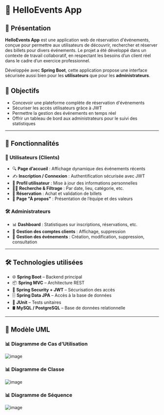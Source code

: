 # 🎉 HelloEvents App

## 📌 Présentation

**HelloEvents App** est une application web de réservation d'événements, conçue pour permettre aux utilisateurs de découvrir, rechercher et réserver des billets pour divers événements. Le projet a été développé dans un contexte de travail collaboratif, en respectant les besoins d’un client réel dans le cadre d’un exercice professionnel.

Développée avec **Spring Boot**, cette application propose une interface sécurisée aussi bien pour les **utilisateurs** que pour les **administrateurs**.


## 🎯 Objectifs

- Concevoir une plateforme complète de réservation d'événements
- Sécuriser les accès utilisateurs grâce à JWT
- Permettre la gestion des événements en temps réel
- Offrir un tableau de bord aux administrateurs pour le suivi des statistiques

---

## 🧩 Fonctionnalités

### 👤 Utilisateurs (Clients)

- 🔍 **Page d’accueil** : Affichage dynamique des événements récents
- ✍️ **Inscription / Connexion** : Authentification sécurisée avec JWT
- 🔄 **Profil utilisateur** : Mise à jour des informations personnelles
- 🕵️‍♂️ **Recherche & Filtrage** : Par date, lieu, catégorie, etc.
- 🛒 **Réservation** : Achat et validation de billets
- 🧭 **Page "À propos"** : Présentation de l’équipe et des valeurs

### 🛠️ Administrateurs

- 📊 **Dashboard** : Statistiques sur inscriptions, réservations, etc.
- 👥 **Gestion des comptes clients** : Affichage, suppression
- 🎫 **Gestion des événements** : Création, modification, suppression, consultation

---

## 🛠️ Technologies utilisées

- 🌐 **Spring Boot** – Backend principal
- 📦 **Spring MVC** – Architecture REST
- 🔐 **Spring Security + JWT** – Sécurisation des accès
- 🗄️ **Spring Data JPA** – Accès à la base de données
- 🧪 **JUnit** – Tests unitaires
- 🛢️ **MySQL / PostgreSQL** – Base de données relationnelle

---

## 🧮 Modèle UML

### 📊 Diagramme de Cas d’Utilisation

![image](https://github.com/user-attachments/assets/e3c12996-2da8-458f-825a-95bde2d3f91b)

### 📊 Diagramme de Classe

![image](https://github.com/user-attachments/assets/dd679b64-ac34-4396-9609-2ccbaac911f2)


### 📊 Diagramme de Séquence

![image](https://github.com/user-attachments/assets/d9d7d03a-4356-4a2c-9a12-7fd7d6f0db13)

